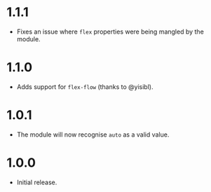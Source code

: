 # 1.1.1

* Fixes an issue where `flex` properties were being mangled by the module.

# 1.1.0

* Adds support for `flex-flow` (thanks to @yisibl).

# 1.0.1

* The module will now recognise `auto` as a valid value.

# 1.0.0

* Initial release.
